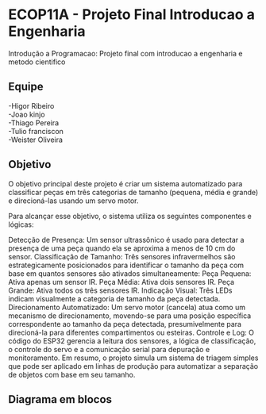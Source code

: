 # ECOP11A - Projeto Final Introducao a Engenharia
Introdução a Programacao: Projeto final com introducao a engenharia e metodo cientifico

## Equipe

-Higor Ribeiro  
-Joao kinjo  
-Thiago Pereira  
-Tulio franciscon  
-Weister Oliveira  

## Objetivo

O objetivo principal deste projeto é criar um sistema automatizado para classificar peças em três categorias de tamanho (pequena, média e grande) e direcioná-las usando um servo motor.

Para alcançar esse objetivo, o sistema utiliza os seguintes componentes e lógicas:

Detecção de Presença: Um sensor ultrassônico é usado para detectar a presença de uma peça quando ela se aproxima a menos de 10 cm do sensor.
Classificação de Tamanho: Três sensores infravermelhos são estrategicamente posicionados para identificar o tamanho da peça com base em quantos sensores são ativados simultaneamente:
Peça Pequena: Ativa apenas um sensor IR.
Peça Média: Ativa dois sensores IR.
Peça Grande: Ativa todos os três sensores IR.
Indicação Visual: Três LEDs indicam visualmente a categoria de tamanho da peça detectada.
Direcionamento Automatizado: Um servo motor (cancela) atua como um mecanismo de direcionamento, movendo-se para uma posição específica correspondente ao tamanho da peça detectada, presumivelmente para direcioná-la para diferentes compartimentos ou esteiras.
Controle e Log: O código do ESP32 gerencia a leitura dos sensores, a lógica de classificação, o controle do servo e a comunicação serial para depuração e monitoramento.
Em resumo, o projeto simula um sistema de triagem simples que pode ser aplicado em linhas de produção para automatizar a separação de objetos com base em seu tamanho.

## Diagrama em blocos 
